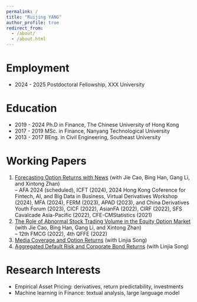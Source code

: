 ```yaml
---
permalink: /
title: "Ruijing YANG"
author_profile: true
redirect_from: 
  - /about/
  - /about.html
---
```


Employment
======
* 2024 - 2025 Postdoctoral Fellowship, XXX University

Education
======
* 2019 - 2024 Ph.D in Finance, The Chinese University of Hong Kong  
* 2017 - 2019 MSc. in Finance, Nanyang Technological University  
* 2013 - 2017 BEng. in Civil Engineering, Southeast University  

Working Papers
======
1. <u>Forecasting Option Returns with News</u> (with Jie Cao, Bing Han, Gang Li, and Xintong Zhan)  
  – AFA 2024 (scheduled), ICFT (2024), 2024 Hong Kong Coference for Fintech, AI, and Big Data
  in Business, Virtual Derivatives Workshop (2024), MFA (2024), FERM (2023), APAD (2023),
  and China Derivatives Youth Forum (2023), CICF (2022), AsianFA (2022), CIRF (2022), SFS
  Cavalcade Asia-Pacific (2022), CFE-CMStatistics (2021)
2. <u>The Role of Abnormal Stock Trading Volume in the Equity Option Market</u> (with Jie Cao, Bing Han, Gang Li, and Xintong Zhan)  
  – 12th FMCG (2022), 4th QFFE (2022)
3. <u>Media Coverage and Option Returns</u> (with Linjia Song)  
4. <u>Aggregated Default Risk and Corporate Bond Returns</u> (with Linjia Song)  

Research Interests
======
* Empirical Asset Pricing: derivatives, return predictability, investments
* Machine learning in Finance: textual analysis, large language model


